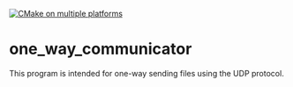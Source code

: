 [![CMake on multiple platforms](https://github.com/llollcat/one_way_communicator/actions/workflows/cmake-multi-platform.yml/badge.svg)](https://github.com/llollcat/one_way_communicator/actions/workflows/cmake-multi-platform.yml)
# one_way_communicator
This program is intended for one-way sending files using the UDP protocol.
